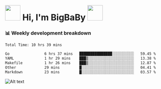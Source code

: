 <!-- Title -->
<h1>
    <img src="https://media.tenor.com/TlyRveJkgo4AAAAi/cloud-cloud-strife.gif" width="50"/>
    Hi, I'm BigBaBy
    <img src="https://media.tenor.com/TlyRveJkgo4AAAAi/cloud-cloud-strife.gif" width="50"/>
</h1>

<h3> 📊 Weekly development breakdown </h3>
<!-- waka-readme-stats -->

<!--START_SECTION:waka-->

```txt
Total Time: 10 hrs 39 mins

Go                6 hrs 37 mins   ███████████████░░░░░░░░░░   59.45 %
YAML              1 hr 29 mins    ███▒░░░░░░░░░░░░░░░░░░░░░   13.38 %
Makefile          1 hr 26 mins    ███▒░░░░░░░░░░░░░░░░░░░░░   12.87 %
Other             29 mins         █░░░░░░░░░░░░░░░░░░░░░░░░   04.41 %
Markdown          23 mins         █░░░░░░░░░░░░░░░░░░░░░░░░   03.57 %
```

<!--END_SECTION:waka-->

![Alt text](https://spotify-recently-played-readme.vercel.app/api?user=21b7yx6vkj66csord5swswvza&count=10&width=1000)
